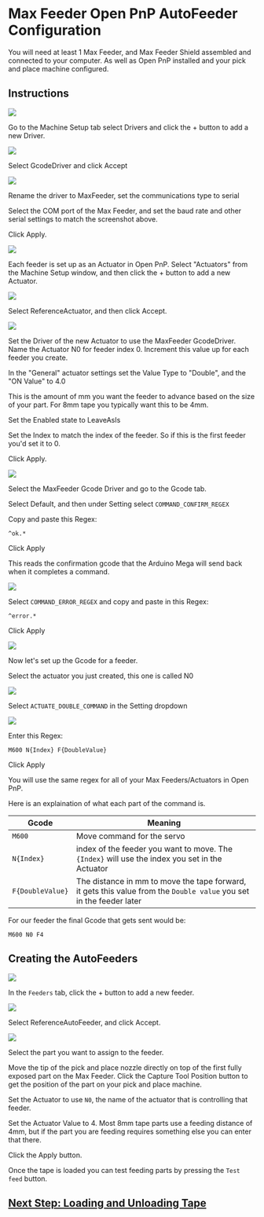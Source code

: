 # Max Feeder Open PnP AutoFeeder Configuration

You will need at least 1 Max Feeder, and Max Feeder Shield assembled and connected to your computer. As well as Open PnP installed and your pick and place machine configured.

## Instructions

![](openpnp/driver/001-add-driver.JPG)

Go to the Machine Setup tab select Drivers and click the + button to add a new Driver.

![](openpnp/driver/002-gcode.JPG)

Select GcodeDriver and click Accept

![](openpnp/driver/003-settings.JPG)

Rename the driver to MaxFeeder, set the communications type to serial

Select the COM port of the Max Feeder, and set the baud rate and other serial settings to match the screenshot above.

Click Apply.

![](openpnp/driver/004-add-actuator.JPG)

Each feeder is set up as an Actuator in Open PnP. Select "Actuators" from the Machine Setup window, and then click the + button to add a new Actuator.

![](openpnp/driver/005-reference-actuator.JPG)

Select ReferenceActuator, and then click Accept.

![](openpnp/driver/006-actuator-settings.JPG)

Set the Driver of the new Actuator to use the MaxFeeder GcodeDriver. Name the Actuator N0 for feeder index 0. Increment this value up for each feeder you create.

In the "General" actuator settings set the Value Type to "Double", and the "ON Value" to 4.0

This is the amount of mm you want the feeder to advance based on the size of your part. For 8mm tape you typically want this to be 4mm.

Set the Enabled state to LeaveAsIs

Set the Index to match the index of the feeder. So if this is the first feeder you'd set it to 0.

Click Apply.

![](openpnp/driver/ok-regex.JPG)

Select the MaxFeeder Gcode Driver and go to the Gcode tab.

Select Default, and then under Setting select `COMMAND_CONFIRM_REGEX`

Copy and paste this Regex:
```
^ok.*
```
Click Apply

This reads the confirmation gcode that the Arduino Mega will send back when it completes a command.

![](openpnp/driver/error-regex.JPG)

Select `COMMAND_ERROR_REGEX` and copy and paste in this Regex:
```
^error.*
```

Click Apply


![](openpnp/driver/007-gcode.JPG)

Now let's set up the Gcode for a feeder.

Select the actuator you just created, this one is called N0

![](openpnp/driver/008-command.JPG)

Select `ACTUATE_DOUBLE_COMMAND` in the Setting dropdown

![](openpnp/driver/009-command-gcode.JPG)

Enter this Regex:
```
M600 N{Index} F{DoubleValue}
```

Click Apply

You will use the same regex for all of your Max Feeders/Actuators in Open PnP.

Here is an explaination of what each part of the command is.

| Gcode  | Meaning |
| ------------- | ------------- |
| `M600`  | Move command for the servo  |
| `N{Index}`  | index of the feeder you want to move. The `{Index}` will use the index you set in the Actuator  |
| `F{DoubleValue}`  | The distance in mm to move the tape forward, it gets this value from the `Double value` you set in the feeder later   |

For our feeder the final Gcode that gets sent would be:
```
M600 N0 F4
```

## Creating the AutoFeeders

![](openpnp/001-add-feeder.JPG)

In the `Feeders` tab, click the + button to add a new feeder.

![](openpnp/002-autofeeder.JPG)

Select ReferenceAutoFeeder, and click Accept.

![](openpnp/feeder/002-feeder-settings.JPG)

Select the part you want to assign to the feeder.

Move the tip of the pick and place nozzle directly on top of the first fully exposed part on the Max Feeder. Click the Capture Tool Position button to get the position of the part on your pick and place machine.

Set the Actuator to use `N0`, the name of the actuator that is controlling that feeder.

Set the Actuator Value to 4. Most 8mm tape parts use a feeding distance of 4mm, but if the part you are feeding requires something else you can enter that there.

Click the Apply button.

Once the tape is loaded you can test feeding parts by pressing the `Test feed` button.

## [Next Step: Loading and Unloading Tape](tape.md)
